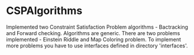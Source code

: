 # CSPAlgorithms
Implemented two Constraint Satisfaction Problem algorithms - Bactracking and Forward checking. Algorithms are generic.
There are two problems implemented - Einstein Riddle and Map Coloring problem.
To implement more problems you have to use interfaces defined in directory 'interfaces'.
